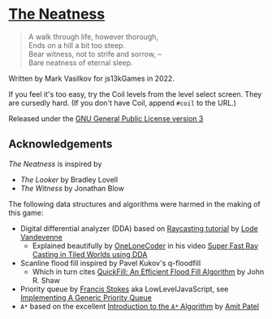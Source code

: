 # [The Neatness][1]

> A walk through life, however thorough,<br>
> Ends on a hill a bit too steep.<br>
> Bear witness, not to strife and sorrow, –<br>
> Bare neatness of eternal sleep.<br>

Written by Mark Vasilkov for js13kGames in 2022.

If you feel it's too easy, try the Coil levels from the
level select screen. They are cursedly hard.
(If you don't have Coil, append `#coil` to the URL.)

Released under the [GNU General Public License version 3][2]

[1]: https://github.com/mvasilkov/neatness2022
[2]: https://www.gnu.org/licenses/gpl-3.0.en.html

## Acknowledgements

*The Neatness* is inspired by

* *The Looker* by Bradley Lovell
* *The Witness* by Jonathan Blow

The following data structures and algorithms
were harmed in the making of this game:

* Digital differential analyzer (DDA) based on
  [Raycasting tutorial][ack1] by [Lode Vandevenne][ack2]
    * Explained beautifully by [OneLoneCoder][ack3] in his video
      [Super Fast Ray Casting in Tiled Worlds using DDA][ack4]
* Scanline flood fill inspired by Pavel Kukov's q-floodfill
    * Which in turn cites
      [QuickFill: An Efficient Flood Fill Algorithm][ack5]
      by John R. Shaw
* Priority queue by [Francis Stokes][ack6] aka LowLevelJavaScript,
  see [Implementing A Generic Priority Queue][ack7]
* `A*` based on the excellent
  [Introduction to the `A*` Algorithm][ack8] by [Amit Patel][ack9]

[ack1]: https://lodev.org/cgtutor/raycasting.html
[ack2]: https://github.com/lvandeve
[ack3]: https://github.com/OneLoneCoder
[ack4]: https://youtu.be/NbSee-XM7WA
[ack5]: https://www.codeproject.com/Articles/6017/QuickFill-An-Efficient-Flood-Fill-Algorithm
[ack6]: https://github.com/LowLevelJavaScript
[ack7]: https://youtu.be/M6OW0KNkhhs
[ack8]: https://www.redblobgames.com/pathfinding/a-star/introduction.html
[ack9]: https://github.com/redblobgames
